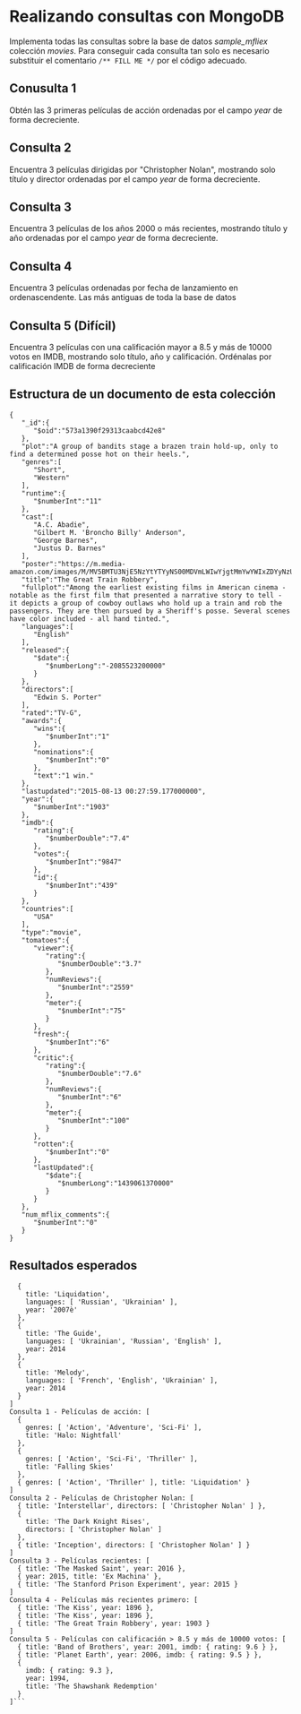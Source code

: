 # Realizando consultas con MongoDB

Implementa todas las consultas sobre la base de datos _sample_mfliex_ colección _movies_.
Para conseguir cada consulta tan solo es necesario substituir el comentario `/** FILL ME */` por el código adecuado.

## Conusulta 1

Obtén las 3 primeras películas de acción ordenadas por el campo _year_ de forma decreciente.

## Consulta 2

Encuentra 3 películas dirigidas por "Christopher Nolan", mostrando solo título y director ordenadas por el campo _year_ de forma decreciente.

## Consulta 3

Encuentra 3 películas de los años 2000 o más recientes, mostrando título y año ordenadas por el campo _year_ de forma decreciente.

## Consulta 4

Encuentra 3 películas ordenadas por fecha de lanzamiento en ordenascendente. Las más antiguas de toda la base de datos

## Consulta 5 (Difícil)

Encuentra 3 películas con una calificación mayor a 8.5 y más de 10000 votos en IMDB, mostrando solo título, año y calificación. Ordénalas por calificación IMDB de forma decreciente

## Estructura de un documento de esta colección

```
{
   "_id":{
      "$oid":"573a1390f29313caabcd42e8"
   },
   "plot":"A group of bandits stage a brazen train hold-up, only to find a determined posse hot on their heels.",
   "genres":[
      "Short",
      "Western"
   ],
   "runtime":{
      "$numberInt":"11"
   },
   "cast":[
      "A.C. Abadie",
      "Gilbert M. 'Broncho Billy' Anderson",
      "George Barnes",
      "Justus D. Barnes"
   ],
   "poster":"https://m.media-amazon.com/images/M/MV5BMTU3NjE5NzYtYTYyNS00MDVmLWIwYjgtMmYwYWIxZDYyNzU2XkEyXkFqcGdeQXVyNzQzNzQxNzI@._V1_SY1000_SX677_AL_.jpg",
   "title":"The Great Train Robbery",
   "fullplot":"Among the earliest existing films in American cinema - notable as the first film that presented a narrative story to tell - it depicts a group of cowboy outlaws who hold up a train and rob the passengers. They are then pursued by a Sheriff's posse. Several scenes have color included - all hand tinted.",
   "languages":[
      "English"
   ],
   "released":{
      "$date":{
         "$numberLong":"-2085523200000"
      }
   },
   "directors":[
      "Edwin S. Porter"
   ],
   "rated":"TV-G",
   "awards":{
      "wins":{
         "$numberInt":"1"
      },
      "nominations":{
         "$numberInt":"0"
      },
      "text":"1 win."
   },
   "lastupdated":"2015-08-13 00:27:59.177000000",
   "year":{
      "$numberInt":"1903"
   },
   "imdb":{
      "rating":{
         "$numberDouble":"7.4"
      },
      "votes":{
         "$numberInt":"9847"
      },
      "id":{
         "$numberInt":"439"
      }
   },
   "countries":[
      "USA"
   ],
   "type":"movie",
   "tomatoes":{
      "viewer":{
         "rating":{
            "$numberDouble":"3.7"
         },
         "numReviews":{
            "$numberInt":"2559"
         },
         "meter":{
            "$numberInt":"75"
         }
      },
      "fresh":{
         "$numberInt":"6"
      },
      "critic":{
         "rating":{
            "$numberDouble":"7.6"
         },
         "numReviews":{
            "$numberInt":"6"
         },
         "meter":{
            "$numberInt":"100"
         }
      },
      "rotten":{
         "$numberInt":"0"
      },
      "lastUpdated":{
         "$date":{
            "$numberLong":"1439061370000"
         }
      }
   },
   "num_mflix_comments":{
      "$numberInt":"0"
   }
}
```

## Resultados esperados

```Consulta 0 - Películas en Ucraniano: [    
  {
    title: 'Liquidation',
    languages: [ 'Russian', 'Ukrainian' ],
    year: '2007è'
  },
  {
    title: 'The Guide',
    languages: [ 'Ukrainian', 'Russian', 'English' ],
    year: 2014
  },
  {
    title: 'Melody',
    languages: [ 'French', 'English', 'Ukrainian' ],
    year: 2014
  }
]
Consulta 1 - Películas de acción: [
  {
    genres: [ 'Action', 'Adventure', 'Sci-Fi' ],
    title: 'Halo: Nightfall'
  },
  {
    genres: [ 'Action', 'Sci-Fi', 'Thriller' ],
    title: 'Falling Skies'
  },
  { genres: [ 'Action', 'Thriller' ], title: 'Liquidation' }
]
Consulta 2 - Películas de Christopher Nolan: [
  { title: 'Interstellar', directors: [ 'Christopher Nolan' ] },
  {
    title: 'The Dark Knight Rises',
    directors: [ 'Christopher Nolan' ]
  },
  { title: 'Inception', directors: [ 'Christopher Nolan' ] }
]
Consulta 3 - Películas recientes: [
  { title: 'The Masked Saint', year: 2016 },
  { year: 2015, title: 'Ex Machina' },
  { title: 'The Stanford Prison Experiment', year: 2015 }
]
Consulta 4 - Películas más recientes primero: [
  { title: 'The Kiss', year: 1896 },
  { title: 'The Kiss', year: 1896 },
  { title: 'The Great Train Robbery', year: 1903 }
]
Consulta 5 - Películas con calificación > 8.5 y más de 10000 votos: [
  { title: 'Band of Brothers', year: 2001, imdb: { rating: 9.6 } },        
  { title: 'Planet Earth', year: 2006, imdb: { rating: 9.5 } },
  {
    imdb: { rating: 9.3 },
    year: 1994,
    title: 'The Shawshank Redemption'
  }
]```